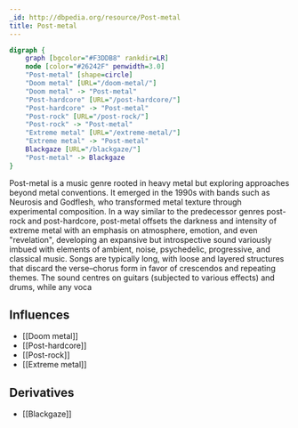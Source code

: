 ```yaml
---
_id: http://dbpedia.org/resource/Post-metal
title: Post-metal
---
```


```dot
digraph {
	graph [bgcolor="#F3DDB8" rankdir=LR]
	node [color="#26242F" penwidth=3.0]
	"Post-metal" [shape=circle]
	"Doom metal" [URL="/doom-metal/"]
	"Doom metal" -> "Post-metal"
	"Post-hardcore" [URL="/post-hardcore/"]
	"Post-hardcore" -> "Post-metal"
	"Post-rock" [URL="/post-rock/"]
	"Post-rock" -> "Post-metal"
	"Extreme metal" [URL="/extreme-metal/"]
	"Extreme metal" -> "Post-metal"
	Blackgaze [URL="/blackgaze/"]
	"Post-metal" -> Blackgaze
}
```

Post-metal is a music genre rooted in heavy metal but exploring approaches beyond metal conventions. It emerged in the 1990s with bands such as Neurosis and Godflesh, who transformed metal texture through experimental composition. In a way similar to the predecessor genres post-rock and post-hardcore, post-metal offsets the darkness and intensity of extreme metal with an emphasis on atmosphere, emotion, and even "revelation", developing an expansive but introspective sound variously imbued with elements of ambient, noise, psychedelic, progressive, and classical music. Songs are typically long, with loose and layered structures that discard the verse–chorus form in favor of crescendos and repeating themes. The sound centres on guitars (subjected to various effects) and drums, while any voca

## Influences
- [[Doom metal]]
- [[Post-hardcore]]
- [[Post-rock]]
- [[Extreme metal]]

## Derivatives
- [[Blackgaze]]
